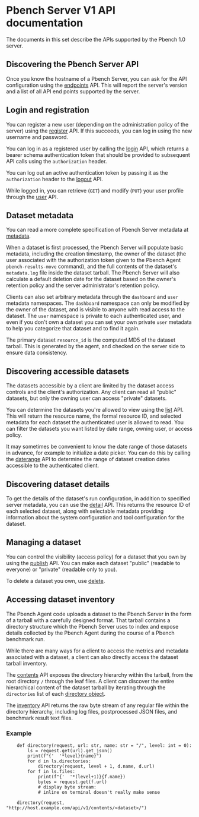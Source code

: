 # Pbench Server V1 API documentation

The documents in this set describe the APIs supported by the Pbench 1.0 server.

## Discovering the Pbench Server API

Once you know the hostname of a Pbench Server, you can ask for the API
configuration using the [endpoints](endpoints.md) API. This will report the
server's version and a list of all API end points supported by the server.

## Login and registration

You can register a new user (depending on the administration policy of the
server) using the [register](register.md) API. If this succeeds, you can log in
using the new username and password.

You can log in as a registered user by calling the [login](login.md) API, which
returns a bearer schema authentication token that should be provided to
subsequent API calls using the `authorization` header.

You can log out an active authentication token by passing it as the
`authorization` header to the [logout](logout.md) API.

While logged in, you can retrieve (`GET`) and modify (`PUT`) your user profile
through the [user](user.md) API.

## Dataset metadata

You can read a more complete specification of Pbench Server metadata at
[metadata](../metadata.md).

When a dataset is first processed, the Pbench Server will populate basic
metadata, including the creation timestamp, the owner of the dataset (the user
associated with the authorization token given to the Pbench Agent
`pbench-results-move` command), and the full contents of the dataset's
`metadata.log` file inside the dataset tarball. The Pbench Server will also
calculate a default deletion date for the dataset based on the owner's
retention policy and the server administrator's retention policy.

Clients can also set arbitrary metadata through the `dashboard` and `user`
metadata namespaces. The `dashboard` namespace can only be modified by the
owner of the dataset, and is visible to anyone with read access to the dataset.
The `user` namespace is private to each authenticated user, and even if you
don't own a dataset you can set your own private `user` metadata to help you
categorize that dataset and to find it again.

The primary dataset `resource_id` is the computed MD5 of the dataset tarball.
This is generated by the agent, and checked on the server side to ensure data
consistency.

## Discovering accessible datasets

The datasets accessible by a client are limited by the dataset access controls
and the client's authorization. Any client can read all "public" datasets, but
only the owning user can access "private" datasets.

You can determine the datasets you're allowed to view using the [list](list.md)
API. This will return the resource name, the formal resource ID, and selected
metadata for each dataset the authenticated user is allowed to read. You can
filter the datasets you want listed by date range, owning user, or access
policy.

It may sometimes be convenient to know the date range of those datasets in
advance, for example to initialize a date picker. You can do this by calling
the [daterange](daterange.md) API to determine the range of dataset creation
dates accessible to the authenticated client.

## Discovering dataset details

To get the details of the dataset's run configuration, in addition to specified
server metadata, you can use the [detail](detail.md) API. This returns the
resource ID of each selected dataset, along with selectable metadata providing
information about the system configuration and tool configuration for the
dataset.

## Managing a dataset

You can control the visibility (access policy) for a dataset that you own by
using the [publish](publish.md) API. You can make each dataset "public"
(readable to everyone) or "private" (readable only to you).

To delete a dataset you own, use [delete](delete.md).

## Accessing dataset inventory

The Pbench Agent code uploads a dataset to the Pbench Server in the form of a
tarball with a carefully designed format. That tarball contains a directory
structure which the Pbench Server uses to index and expose details collected by
the Pbench Agent during the course of a Pbench benchmark run.

While there are many ways for a client to access the metrics and metadata
associated with a dataset, a client can also directly access the dataset
tarball inventory.

The [contents](contents.md) API exposes the directory hierarchy within the
tarball, from the root directory `/` through the leaf files. A client can
discover the entire hierarchical content of the dataset tarball by iterating
through the `directories` list of each
[directory object](contents.md#directory-object).

The [inventory](inventory.md) API returns the raw byte stream of any regular
file within the directory hierarchy, including log files, postprocessed JSON
files, and benchmark result text files.

### Example

```
    def directory(request, url: str, name: str = "/", level: int = 0):
        ls = request.get(url).get_json()
        print(f"{'  '*level}{name}")
        for d in ls.directories:
            directory(request, level + 1, d.name, d.url)
        for f in ls.files:
            print(f"{'  '*(level+1)}{f.name})
            bytes = request.get(f.url)
            # display byte stream:
            # inline on terminal doesn't really make sense

    directory(request, "http://host.example.com/api/v1/contents/<dataset>/")
```
